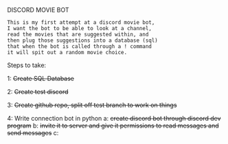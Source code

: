 DISCORD MOVIE BOT

    This is my first attempt at a discord movie bot,
    I want the bot to be able to look at a channel,
    read the movies that are suggested within, and
    then plug those suggestions into a database (sql)
    that when the bot is called through a ! command
    it will spit out a random movie choice.

Steps to take:
    
1: ~~Create SQL Database~~ 

2: ~~Create test discord~~

3: ~~Create github repo, split off test branch to work on things~~

4: Write connection bot in python
    a: ~~create discord bot through discord dev program~~
    b: ~~invite it to server and give it permissions to read messages and send messages~~
    c:
